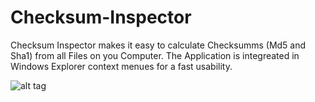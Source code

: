 Checksum-Inspector
==============

Checksum Inspector makes it easy to calculate Checksumms (Md5 and Sha1) from all Files on you Computer.
The Application is integreated in Windows Explorer context menues for a fast usability.

![alt tag](https://github.com/XxDeadLiiNexX/Checksum-Inspector/blob/master/ProductPreview.PNG)
